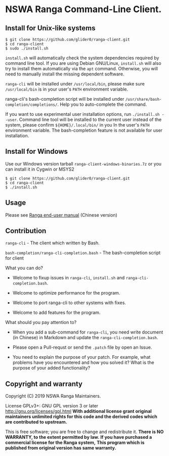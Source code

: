 # NSWA Ranga Command-Line Client.

## Install for Unix-like systems

```
$ git clone https://github.com/glider0/ranga-client.git
$ cd ranga-client
$ sudo ./install.sh
```

`install.sh` will automatically check the system dependencies required by command line tool. If you are using Debian GNU/Linux, `install.sh` will also try to install them automatically via the `apt` command. Otherwise, you will need to manually install the missing dependent software.

`ranga-cli` will be installed under `/usr/local/bin`, please make sure `/usr/local/bin` is in your user's `PATH` environment variable.

ranga-cli's bash-completion script will be installed under `/usr/share/bash-completion/completions/`. Help you to auto-complete the command.

If you want to use experimental user installation options, run `./install.sh --user`. Command line tool will be installed to the current user instead of the system, please confirm `${HOME}/.local/bin/` in you In the user's `PATH` environment variable. The bash-completion feature is not available for user installation.

## Install for Windows

Use our Windows version tarball `ranga-client-windows-binaries.7z` or you can install it in Cygwin or MSYS2

```
$ git clone https://github.com/glider0/ranga-client.git
$ cd ranga-client
$ ./install.sh
```

## Usage

Please see [Ranga end-user manual](https://glider0.github.io/doc.zh/euman.html) (Chinese version)

## Contribution

`ranga-cli` - The client which written by Bash.

`bash-completion/ranga-cli-completion.bash` - The bash-completion script for client

What you can do?

- Welcome to fixup issues in `ranga-cli`, `install.sh` and `ranga-cli-completion.bash`.

- Welcome to optimize performance for the program.

- Welcome to port ranga-cli to other systems with fixes.

- Welcome to add features for the program.

What should you pay attention to?

- When you add a sub-command for `ranga-cli`, you need write document (in Chinese) in Markdown and update the `ranga-cli-completion.bash`.

- Please open a Pull-requst or send the `.patch` file by open an Issue.

- You need to explain the purpose of your patch. For example, what problems have you encountered and how you solved it? What is the purpose of your added functionality?

## Copyright and warranty

Copyright (C) 2019 NSWA Ranga Maintainers.

License GPLv3+: GNU GPL version 3 or later <http://gnu.org/licenses/gpl.html> **With additional license grant original maintainers unlimited rights for this code and the derived codes which are contributed to upstream.**

This is free software; you are free to change and redistribute it.
**There is NO WARRANTY, to the extent permitted by law.**
**If you have purchased a commercial license for the Ranga system,**
**This program which is published from original version has same warranty.**
